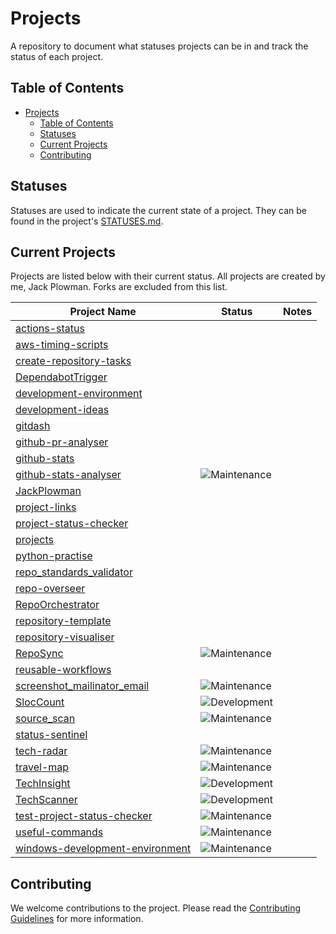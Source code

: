 # Projects

A repository to document what statuses projects can be in and track the status of each project.

## Table of Contents

- [Projects](#projects)
  - [Table of Contents](#table-of-contents)
  - [Statuses](#statuses)
  - [Current Projects](#current-projects)
  - [Contributing](#contributing)

## Statuses

Statuses are used to indicate the current state of a project. They can be found in the project's [STATUSES.md](./STATUSES.md).

## Current Projects

Projects are listed below with their current status. All projects are created by me, Jack Plowman. Forks are excluded from this list.

| Project Name                                                                                      | Status                                                                                           | Notes |
| ------------------------------------------------------------------------------------------------- | ------------------------------------------------------------------------------------------------ | ----- |
| [actions-status](https://github.com/JackPlowman/actions-status)                                   |                                                                                                  |       |
| [aws-timing-scripts](https://github.com/JackPlowman/aws-timing-scripts)                           |                                                                                                  |       |
| [create-repository-tasks](https://github.com/JackPlowman/create-repository-tasks)                 |                                                                                                  |       |
| [DependabotTrigger](https://github.com/JackPlowman/DependabotTrigger)                             |                                                                                                  |       |
| [development-environment](https://github.com/JackPlowman/development-environment)                 |                                                                                                  |       |
| [development-ideas](https://github.com/JackPlowman/development-ideas)                             |                                                                                                  |       |
| [gitdash](https://github.com/JackPlowman/gitdash)                                                 |                                                                                                  |       |
| [github-pr-analyser](https://github.com/JackPlowman/github-pr-analyser)                           |                                                                                                  |       |
| [github-stats](https://github.com/JackPlowman/github-stats)                                       |                                                                                                  |       |
| [github-stats-analyser](https://github.com/JackPlowman/github-stats-analyser)                     | ![Maintenance](https://img.shields.io/badge/Maintenance-8A2BE2?style=for-the-badge&color=19e650) |       |
| [JackPlowman](https://github.com/JackPlowman/JackPlowman)                                         |                                                                                                  |       |
| [project-links](https://github.com/JackPlowman/project-links)                                     |                                                                                                  |       |
| [project-status-checker](https://github.com/JackPlowman/project-status-checker)                   |                                                                                                  |       |
| [projects](https://github.com/JackPlowman/projects)                                               |                                                                                                  |       |
| [python-practise](https://github.com/JackPlowman/python-practise)                                 |                                                                                                  |       |
| [repo_standards_validator](https://github.com/JackPlowman/repo_standards_validator)               |                                                                                                  |       |
| [repo-overseer](https://github.com/JackPlowman/repo-overseer)                                     |                                                                                                  |       |
| [RepoOrchestrator](https://github.com/JackPlowman/RepoOrchestrator)                               |                                                                                                  |       |
| [repository-template](https://github.com/JackPlowman/repository-template)                         |                                                                                                  |       |
| [repository-visualiser](https://github.com/JackPlowman/repository-visualiser)                     |                                                                                                  |       |
| [RepoSync](https://github.com/JackPlowman/RepoSync)                                               | ![Maintenance](https://img.shields.io/badge/Maintenance-8A2BE2?style=for-the-badge&color=19e650) |       |
| [reusable-workflows](https://github.com/JackPlowman/reusable-workflows)                           |                                                                                                  |       |
| [screenshot_mailinator_email](https://github.com/JackPlowman/screenshot_mailinator_email)         | ![Maintenance](https://img.shields.io/badge/Maintenance-8A2BE2?style=for-the-badge&color=19e650) |       |
| [SlocCount](https://github.com/JackPlowman/SlocCount)                                             | ![Development](https://img.shields.io/badge/Development-8A2BE2?style=for-the-badge&color=ff9500) |       |
| [source_scan](https://github.com/JackPlowman/source_scan)                                         | ![Maintenance](https://img.shields.io/badge/Maintenance-8A2BE2?style=for-the-badge&color=19e650) |       |
| [status-sentinel](https://github.com/JackPlowman/status-sentinel)                                 |                                                                                                  |       |
| [tech-radar](https://github.com/JackPlowman/tech-radar)                                           | ![Maintenance](https://img.shields.io/badge/Maintenance-8A2BE2?style=for-the-badge&color=19e650) |       |
| [travel-map](https://github.com/JackPlowman/travel-map)                                           | ![Maintenance](https://img.shields.io/badge/Maintenance-8A2BE2?style=for-the-badge&color=19e650) |       |
| [TechInsight](https://github.com/JackPlowman/TechInsight)                                         | ![Development](https://img.shields.io/badge/Development-8A2BE2?style=for-the-badge&color=ff9500) |       |
| [TechScanner](https://github.com/JackPlowman/TechScanner)                                         | ![Development](https://img.shields.io/badge/Development-8A2BE2?style=for-the-badge&color=ff9500) |       |
| [test-project-status-checker](https://github.com/JackPlowman/test-project-status-checker)         | ![Maintenance](https://img.shields.io/badge/Maintenance-8A2BE2?style=for-the-badge&color=19e650) |       |
| [useful-commands](https://github.com/JackPlowman/useful-commands)                                 | ![Maintenance](https://img.shields.io/badge/Maintenance-8A2BE2?style=for-the-badge&color=19e650) |       |
| [windows-development-environment](https://github.com/JackPlowman/windows-development-environment) | ![Maintenance](https://img.shields.io/badge/Maintenance-8A2BE2?style=for-the-badge&color=19e650) |       |

## Contributing

We welcome contributions to the project. Please read the [Contributing Guidelines](docs/CONTRIBUTING.md) for more information.
